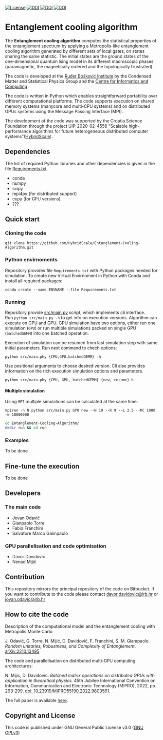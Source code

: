 [![License](https://img.shields.io/badge/License-GNU%20GPLv3-green)](./LICENSE) [![DOI](https://zenodo.org/badge/349075288.svg)](https://zenodo.org/record/7252232#.Y7yNv6fMJhG) [![DOI](https://img.shields.io/badge/DOI-10.1145%2F3313828%20-orange)](https://doi.org/10.48550/arXiv.2210.13495) [![DOI](https://img.shields.io/badge/DOI-10.1002%2Fcpe.3394%20-orange)](http://dx.doi.org/10.23919/mipro55190.2022.9803591)

# Entanglement cooling algorithm

The **Entanglement cooling algorithm** computes the statistical properties of the entanglement spectrum by applying a Metropolis-like entanglement cooling algorithm generated by different sets of local gates, on states sharing the same statistic. The initial states are the ground states of the one-dimensional quantum Ising model in its different macroscopic phases (paramagnetic, the magnetically ordered and the topologically frustrated).

The code is developed at the [Ruđer Bošković Institute](https://www.irb.hr/) by the Condensed Matter and Statistical Physics Group and the [Centre for Informatics and Computing](https://cir.com.hr/)

The code is written in Python which enables straightforward portability over different computational platforms. The code supports execution on shared memory systems (manycore and multi-CPU systems) and on distributed GPUs systems using the Message Passing Interface (MPI).

The development of the code was supported by the Croatia Science Foundation through the project UIP-2020-02-4559 "Scalable high-performance algorithms for future heterogeneous distributed computer systems"([HybridScale](https://www.croris.hr/projekti/projekt/6243?lang=en)).

## Dependencies

The list of required Python libraries and other dependencies is given in the file [Requirements.txt](./Requirements.txt)

- conda
- numpy
- scipy
- mpi4py (for distributed support)
- cupy (for GPU versions)
- ???

## Quick start

### Cloning the code

```
git clone https://github.com/HybridScale/Entanglement-Cooling-Algorithm.git
```

### Python envirnoments 
Repository provides file `Requirements.txt` with Python packages needed for simulation. To create new Virtual Envirnoment in Python with Conda and install all required packages:
```
conda create --name ENVNAME --file Requirements.txt
```
### Running
Repository provide [src/main.py](main.py) script, which implements cli interface.  
Run `python src/main.py -h` to get info on execution versions. Algorithm can execute on CPU and GPU. 
GPU simulation have two options, either run one simulation (`GPU`) or run multiple simulations packed on single GPU (`batchedGEMM`) into one batched operation.

Execution of simulation can be resumed from last simulation step with same initial parameters.
Run next command to chech options:
```
python src/main.phy {CPU,GPU,batchedGEMM} -h
```

Use positional arguments to choose desired version. Cli also provides information on the rich execution simulation options and parameters.
```
python src/main.phy {CPU, GPU, batchedGEMM} {new, resume}-h
```

#### Multiple simulation
Using `MPI` multiple simulations can be calculated at the same time. 

```
mpirun -n N python src/main.py GPU new --N 19 --R 9 --L 2.5 --MC 1000 -w 10000000
```

```bash
cd Entanglement-Cooling-Algorithm/
mkdir run && cd run

```
### Examples

To be done

## Fine-tune the execution

To be done

## Developers

### The main code

- Jovan Odavić 
- Gianpaolo Torre
- Fabio Franchini
- Salvatore Marco Gaimpaolo

### GPU parallelisation and code optimisation

- Davor Davidović
- Nenad Mijić

## Contribution

This repository mirrors the principal repository of the code on Bitbucket. If you want to contribute to the code please contact davor.davidovic@irb.hr or jovan.odavic@irb.hr

## How to cite the code

Description of the computational model and the entanglement cooling with Metropolis Monte Carlo:

J. Odavić, G. Torre, N. Mijić, D. Davidović, F. Franchini, S. M. Giampaolo.  *Random unitaries, Robustness, and Complexity of Entanglement*. [arXiv:2210.13495](https://doi.org/10.48550/arXiv.2210.13495)

The code and parallelisation on distributed multi-GPU computing architectures:

N. Mijic, D. Davidovic. *Batched matrix operations on distributed GPUs with application in theoretical physics.* 45th Jubilee International Convention on Information, Communication and Electronic Technology (MIPRO), 2022, pp. 293-299, [doi: 10.23919/MIPRO55190.2022.9803591](http://dx.doi.org/10.23919/mipro55190.2022.9803591).


The full paper is available [here](http://fulir.irb.hr/7514/).

## Copyright and License

This code is published under GNU General Public License v3.0 ([GNU GPLv3](./LICENSE))